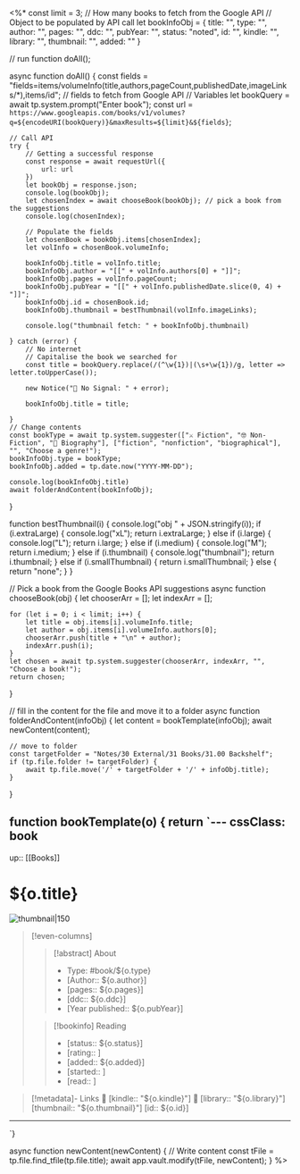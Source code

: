 <%*
const limit = 3; // How many books to fetch from the Google API
// Object to be populated by API call
let bookInfoObj = {
    title: "",
    type: "",
    author: "",
    pages: "",
    ddc: "",
    pubYear: "",
    status: "noted",
    id: "",
    kindle: "",
    library: "",
    thumbnail: "",
    added: ""
}

// run function
doAll();

async function doAll() {
    const fields = "fields=items/volumeInfo(title,authors,pageCount,publishedDate,imageLinks/\*),items/id"; // fields to fetch from Google API
    // Variables
    let bookQuery = await tp.system.prompt("Enter book");
    const url = `https://www.googleapis.com/books/v1/volumes?q=${encodeURI(bookQuery)}&maxResults=${limit}&${fields}`;

	// Call API
    try {
        // Getting a successful response
        const response = await requestUrl({
            url: url
        })
        let bookObj = response.json;
        console.log(bookObj);
        let chosenIndex = await chooseBook(bookObj); // pick a book from the suggestions
        console.log(chosenIndex);

        // Populate the fields
        let chosenBook = bookObj.items[chosenIndex];
        let volInfo = chosenBook.volumeInfo;

        bookInfoObj.title = volInfo.title;
        bookInfoObj.author = "[[" + volInfo.authors[0] + "]]";
        bookInfoObj.pages = volInfo.pageCount;
        bookInfoObj.pubYear = "[[" + volInfo.publishedDate.slice(0, 4) + "]]";
        bookInfoObj.id = chosenBook.id;
        bookInfoObj.thumbnail = bestThumbnail(volInfo.imageLinks);

        console.log("thumbnail fetch: " + bookInfoObj.thumbnail)

    } catch (error) {
        // No internet
        // Capitalise the book we searched for
        const title = bookQuery.replace(/(^\w{1})|(\s+\w{1})/g, letter => letter.toUpperCase());

        new Notice("📶 No Signal: " + error);

        bookInfoObj.title = title;

    }
    // Change contents
    const bookType = await tp.system.suggester(["⚔️ Fiction", "🤓 Non-Fiction", "👤 Biography"], ["fiction", "nonfiction", "biographical"], "", "Choose a genre!");
    bookInfoObj.type = bookType;
    bookInfoObj.added = tp.date.now("YYYY-MM-DD");

    console.log(bookInfoObj.title)
    await folderAndContent(bookInfoObj);
}

function bestThumbnail(i) {
    console.log("obj " + JSON.stringify(i));
    if (i.extraLarge) {
        console.log("xL");
        return i.extraLarge;
    } else if (i.large) {
        console.log("L");
        return i.large;
    } else if (i.medium) {
        console.log("M");
        return i.medium;
    } else if (i.thumbnail) {
        console.log("thumbnail");
        return i.thumbnail;
    } else if (i.smallThumbnail) {
        return i.smallThumbnail;
    } else {
        return "none";
    }
}

// Pick a book from the Google Books API suggestions
async function chooseBook(obj) {
    let chooserArr = [];
    let indexArr = [];

    for (let i = 0; i < limit; i++) {
        let title = obj.items[i].volumeInfo.title;
        let author = obj.items[i].volumeInfo.authors[0];
        chooserArr.push(title + "\n" + author);
        indexArr.push(i);
    }
    let chosen = await tp.system.suggester(chooserArr, indexArr, "", "Choose a book!");
    return chosen;
}

// fill in the content for the file and move it to a folder
async function folderAndContent(infoObj) {
    let content = bookTemplate(infoObj);
    await newContent(content);

    // move to folder
    const targetFolder = "Notes/30 External/31 Books/31.00 Backshelf";
    if (tp.file.folder != targetFolder) {
        await tp.file.move('/' + targetFolder + '/' + infoObj.title);
    }
}

function bookTemplate(o) {
    return `---
cssClass: book
---

up:: [[Books]]

# ${o.title}

![thumbnail|150](${o.thumbnail})

> [!even-columns]
>
> > [!abstract] About
> >
> > - Type: #book/${o.type}
> > - [Author:: ${o.author}]
> > - [pages:: ${o.pages}]
> > - [ddc:: ${o.ddc}]
> > - [Year published:: ${o.pubYear}]
>
> > [!bookinfo] Reading
> >
> > - [status:: ${o.status}]
> > - [rating:: ]
> > - [added:: ${o.added}]
> > - [started:: ]
> > - [read:: ]

> [!metadata]- Links
> 🛒 [kindle:: "${o.kindle}"]
> 🏫 [library:: "${o.library}"] 
> [thumbnail:: "${o.thumbnail}"] 
> [id:: ${o.id}]

***
`}

async function newContent(newContent) {
    // Write content
    const tFile = tp.file.find_tfile(tp.file.title);
    await app.vault.modify(tFile, newContent);
}
%>